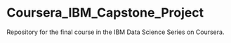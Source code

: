 # Coursera_IBM_Capstone_Project
Repository for the final course in the IBM Data Science Series on Coursera.
